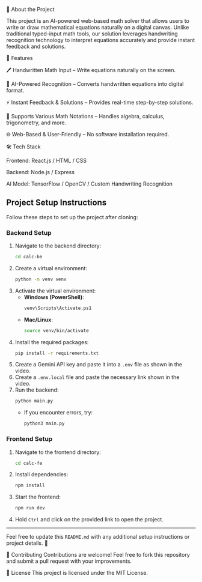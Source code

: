 📌 About the Project

This project is an AI-powered web-based math solver that allows users to write or draw mathematical equations naturally on a digital canvas. Unlike traditional typed-input math tools, our solution leverages handwriting recognition technology to interpret equations accurately and provide instant feedback and solutions. 



🚀 Features

🖊 Handwritten Math Input – Write equations naturally on the screen.

🤖 AI-Powered Recognition – Converts handwritten equations into digital format.

⚡ Instant Feedback & Solutions – Provides real-time step-by-step solutions.

🔣 Supports Various Math Notations – Handles algebra, calculus, trigonometry, and more.

🌐 Web-Based & User-Friendly – No software installation required.



🛠 Tech Stack

Frontend: React.js / HTML / CSS

Backend: Node.js / Express

AI Model: TensorFlow / OpenCV / Custom Handwriting Recognition




## Project Setup Instructions

Follow these steps to set up the project after cloning:

### Backend Setup

1. Navigate to the backend directory:
   ```sh
   cd calc-be
   ```
2. Create a virtual environment:
   ```sh
   python -m venv venv
   ```
3. Activate the virtual environment:
   - **Windows (PowerShell)**:
     ```sh
     venv\Scripts\Activate.ps1
     ```
   - **Mac/Linux**:
     ```sh
     source venv/bin/activate
     ```
4. Install the required packages:
   ```sh
   pip install -r requirements.txt
   ```
5. Create a Gemini API key and paste it into a `.env` file as shown in the video.
6. Create a `.env.local` file and paste the necessary link shown in the video.
7. Run the backend:
   ```sh
   python main.py
   ```
   - If you encounter errors, try:
     ```sh
     python3 main.py
     ```

### Frontend Setup

1. Navigate to the frontend directory:
   ```sh
   cd calc-fe
   ```
2. Install dependencies:
   ```sh
   npm install
   ```
3. Start the frontend:
   ```sh
   npm run dev
   ```
4. Hold `Ctrl` and click on the provided link to open the project.

---

Feel free to update this `README.md` with any additional setup instructions or project details. 🚀



📌 Contributing
Contributions are welcome! Feel free to fork this repository and submit a pull request with your improvements.

📄 License
This project is licensed under the MIT License.

